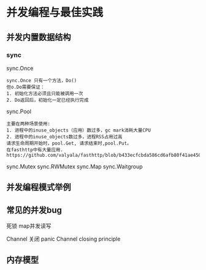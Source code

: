 # 并发编程与最佳实践

## 并发内置数据结构
### sync
sync.Once

    sync.Once 只有一个方法，Do()
    但o.Do需要保证：
    1. 初始化方法必须且只能被调用一次
    2. Do返回后，初始化一定已经执行完成
sync.Pool

    主要在两种场景使用:
    1. 进程中的inuse_objects（应用）数过多，gc mark消耗大量CPU
    2. 进程中的inuse_objects数过多，进程RSS占用过高
    请求生命周期开始时，pool.Get, 请求结束时,pool.Put。
    在fasthttp中有大量应用.
    https://github.com/valyala/fasthttp/blob/b433ecfcbda586cd6afb80f41ae45082959dfa91/server.go#L402

sync.Mutex
sync.RWMutex
sync.Map
sync.Waitgroup
## 并发编程模式举例
## 常见的并发bug
死锁
map并发读写

Channel 关闭 panic
Channel closing principle
## 内存模型


